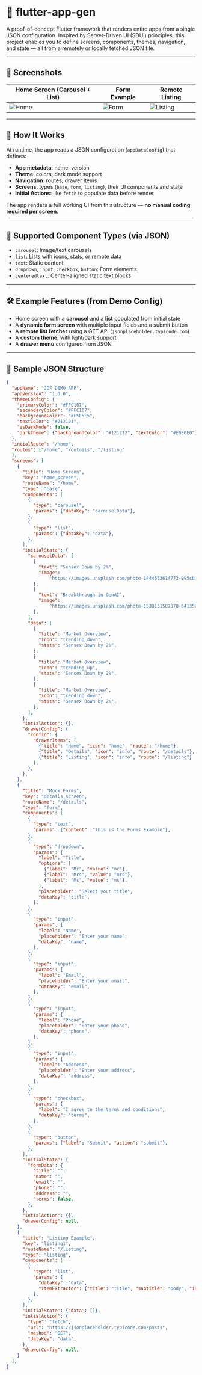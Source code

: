 # 🚀 flutter-app-gen

A proof-of-concept Flutter framework that renders entire apps from a single JSON configuration. Inspired by Server-Driven UI (SDUI) principles, this project enables you to define screens, components, themes, navigation, and state — all from a remotely or locally fetched JSON file.

---

## 📸 Screenshots

| Home Screen (Carousel + List) | Form Example | Remote Listing |
|-------------------------------|---------------|----------------|
| ![Home](screenshots/home.png) | ![Form](screenshots/form.png) | ![Listing](screenshots/listing.png) |![Light Theme](screenshots/home_light.png) |

---

## 🧩 How It Works

At runtime, the app reads a JSON configuration (`appDataConfig`) that defines:

- **App metadata**: name, version  
- **Theme**: colors, dark mode support  
- **Navigation**: routes, drawer items  
- **Screens**: types (`base`, `form`, `listing`), their UI components and state  
- **Initial Actions**: like `fetch` to populate data before render  

The app renders a full working UI from this structure — **no manual coding required per screen**.

---

## 🔧 Supported Component Types (via JSON)

- `carousel`: Image/text carousels  
- `list`: Lists with icons, stats, or remote data  
- `text`: Static content  
- `dropdown`, `input`, `checkbox`, `button`: Form elements  
- `centeredtext`: Center-aligned static text blocks  

---

## 🛠 Example Features (from Demo Config)

- Home screen with a **carousel** and a **list** populated from initial state  
- A **dynamic form screen** with multiple input fields and a submit button  
- A **remote list fetcher** using a GET API (`jsonplaceholder.typicode.com`)  
- A **custom theme**, with light/dark support  
- A **drawer menu** configured from JSON  

---

## 📁 Sample JSON Structure

```json
{
  "appName": "JDF DEMO APP",
  "appVersion": "1.0.0",
  "themeConfig": {
    "primaryColor": "#FFC107",
    "secondaryColor": "#FFC107",
    "backgroundColor": "#F5F5F5",
    "textColor": "#212121",
    "isDarkMode": false,
    "darkTheme": {"backgroundColor": "#121212", "textColor": "#E0E0E0"},
  },
  "intialRoute": "/home",
  "routes": ["/home", "/details", "/listing"
  ],
  "screens": [
    {
      "title": "Home Screen",
      "key": "home_screen",
      "routeName": "/home",
      "type": "base",
      "components": [
        {
          "type": "carousel",
          "params": {"dataKey": "carouselData"},
        },
        {
          "type": "list",
          "params": {"dataKey": "data"},
        },
      ],
      "initialState": {
        "carouselData": [
          {
            "text": "Sensex Down by 2%",
            "image":
                "https://images.unsplash.com/photo-1444653614773-995cb1ef9efa?q=80&w=2076&auto=format&fit=crop&ixlib=rb-4.1.0&ixid=M3wxMjA3fDB8MHxwaG90by1wYWdlfHx8fGVufDB8fHx8fA%3D%3D",
          },
          {
            "text": "Breakthrough in GenAI",
            "image":
                "https://images.unsplash.com/photo-1538131587570-641359811581?q=80&w=2155&auto=format&fit=crop&ixlib=rb-4.1.0&ixid=M3wxMjA3fDB8MHxwaG90by1wYWdlfHx8fGVufDB8fHx8fA%3D%3D",
          },
        ],
        "data": [
          {
            "title": "Market Overview",
            "icon": "trending_down",
            "stats": "Sensex Down by 2%",
          },
          {
            "title": "Market Overview",
            "icon": "trending_up",
            "stats": "Sensex Down by 2%",
          },
          {
            "title": "Market Overview",
            "icon": "trending_down",
            "stats": "Sensex Down by 2%",
          },
        ],
      },
      "intialAction": {},
      "drawerConfig": {
        "config": {
          "drawerItems": [
            {"title": "Home", "icon": "home", "route": "/home"},
            {"title": "Details", "icon": "info", "route": "/details"},
            {"title": "Listing", "icon": "info", "route": "/listing"}
          ],
        },
      },
    },
    {
      "title": "Mock Forms",
      "key": "details_screen",
      "routeName": "/details",
      "type": "form",
      "components": [
        {
          "type": "text",
          "params": {"content": "This is the Forms Example"},
        },
        {
          "type": "dropdown",
          "params": {
            "label": "Title",
            "options": [
              {"label": "Mr", "value": "mr"},
              {"label": "Mrs", "value": "mrs"},
              {"label": "Ms", "value": "ms"},
            ],
            "placeholder": "Select your title",
            "dataKey": "title",
          },
        },
        {
          "type": "input",
          "params": {
            "label": "Name",
            "placeholder": "Enter your name",
            "dataKey": "name",
          },
        },
        {
          "type": "input",
          "params": {
            "label": "Email",
            "placeholder": "Enter your email",
            "dataKey": "email",
          },
        },
        {
          "type": "input",
          "params": {
            "label": "Phone",
            "placeholder": "Enter your phone",
            "dataKey": "phone",
          },
        },
        {
          "type": "input",
          "params": {
            "label": "Address",
            "placeholder": "Enter your address",
            "dataKey": "address",
          },
        },
        {
          "type": "checkbox",
          "params": {
            "label": "I agree to the terms and conditions",
            "dataKey": "terms",
          },
        },
        {
          "type": "button",
          "params": {"label": "Submit", "action": "submit"},
        },
      ],
      "initialState": {
        "formData": {
          "title": "",
          "name": "",
          "email": "",
          "phone": "",
          "address": "",
          "terms": false,
        },
      },
      "intialAction": {},
      "drawerConfig": null,
    },
    {
      "title": "Listing Example",
      "key": "listing1",
      "routeName": "/listing",
      "type": "listing",
      "components": [
        {
          "type": "list",
          "params": {
            "dataKey": "data",
            "itemExtractor": {"title": "title", "subtitle": "body", "id": "id"},
          },
        },
      ],
      "initialState": {"data": []},
      "intialAction": {
        "type": "fetch",
        "url": "https://jsonplaceholder.typicode.com/posts",
        "method": "GET",
        "dataKey": "data",
      },
      "drawerConfig": null,
    }
  ],
}
